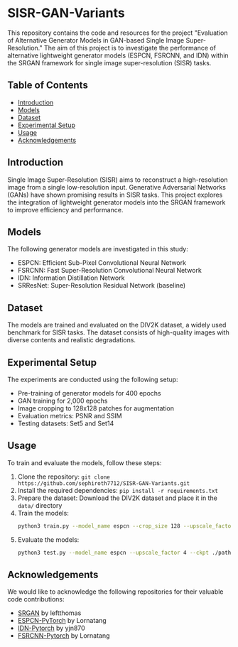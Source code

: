 
# SISR-GAN-Variants

This repository contains the code and resources for the project "Evaluation of Alternative Generator Models in GAN-based Single Image Super-Resolution." The aim of this project is to investigate the performance of alternative lightweight generator models (ESPCN, FSRCNN, and IDN) within the SRGAN framework for single image super-resolution (SISR) tasks.

## Table of Contents
- [Introduction](#introduction)
- [Models](#models)
- [Dataset](#dataset)
- [Experimental Setup](#experimental-setup)
- [Usage](#usage)
- [Acknowledgements](#acknowledgements)

## Introduction
Single Image Super-Resolution (SISR) aims to reconstruct a high-resolution image from a single low-resolution input. Generative Adversarial Networks (GANs) have shown promising results in SISR tasks. This project explores the integration of lightweight generator models into the SRGAN framework to improve efficiency and performance.

## Models
The following generator models are investigated in this study:
- ESPCN: Efficient Sub-Pixel Convolutional Neural Network
- FSRCNN: Fast Super-Resolution Convolutional Neural Network
- IDN: Information Distillation Network
- SRResNet: Super-Resolution Residual Network (baseline)

## Dataset
The models are trained and evaluated on the DIV2K dataset, a widely used benchmark for SISR tasks. The dataset consists of high-quality images with diverse contents and realistic degradations.

## Experimental Setup
The experiments are conducted using the following setup:
- Pre-training of generator models for 400 epochs
- GAN training for 2,000 epochs
- Image cropping to 128x128 patches for augmentation
- Evaluation metrics: PSNR and SSIM
- Testing datasets: Set5 and Set14

## Usage
To train and evaluate the models, follow these steps:
1. Clone the repository: `git clone https://github.com/sephiroth7712/SISR-GAN-Variants.git`
2. Install the required dependencies: `pip install -r requirements.txt`
3. Prepare the dataset: Download the DIV2K dataset and place it in the `data/` directory
4. Train the models: 
	```bash
	python3 train.py --model_name espcn --crop_size 128 --upscale_factor 4 --num_epochs 8000 --warmup_batches 5000
	```
5. Evaluate the models:
	```bash
	python3 test.py --model_name espcn --upscale_factor 4 --ckpt ./path/to/model/checkpoint.pth --image_name ./path/to/image.png
	```

## Acknowledgements
We would like to acknowledge the following repositories for their valuable code contributions:
- [SRGAN](https://github.com/leftthomas/SRGAN) by leftthomas
- [ESPCN-PyTorch](https://github.com/Lornatang/ESPCN-PyTorch) by Lornatang
- [IDN-Pytorch](https://github.com/yjn870/IDN-pytorch) by yjn870
- [FSRCNN-Pytorch](https://github.com/Lornatang/FSRCNN-PyTorch) by Lornatang
